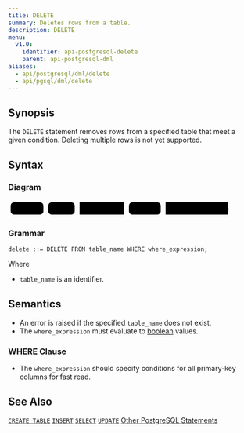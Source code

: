 ```yaml
---
title: DELETE
summary: Deletes rows from a table.
description: DELETE
menu:
  v1.0:
    identifier: api-postgresql-delete
    parent: api-postgresql-dml
aliases:
  - api/postgresql/dml/delete
  - api/pgsql/dml/delete
---
```


## Synopsis
The `DELETE` statement removes rows from a specified table that meet a given condition. Deleting multiple rows is not yet supported.

## Syntax
### Diagram

<svg class="rrdiagram" version="1.1" xmlns:xlink="http://www.w3.org/1999/xlink" xmlns="http://www.w3.org/2000/svg" width="455" height="35" viewbox="0 0 455 35"><path class="connector" d="M0 22h5m67 0h10m54 0h10m91 0h10m65 0h10m128 0h5"/><rect class="literal" x="5" y="5" width="67" height="25" rx="7"/><text class="text" x="15" y="22">DELETE</text><rect class="literal" x="82" y="5" width="54" height="25" rx="7"/><text class="text" x="92" y="22">FROM</text><a xlink:href="../grammar_diagrams#table-name"><rect class="rule" x="146" y="5" width="91" height="25"/><text class="text" x="156" y="22">table_name</text></a><rect class="literal" x="247" y="5" width="65" height="25" rx="7"/><text class="text" x="257" y="22">WHERE</text><a xlink:href="../grammar_diagrams#where-expression"><rect class="rule" x="322" y="5" width="128" height="25"/><text class="text" x="332" y="22">where_expression</text></a></svg>

### Grammar
```
delete ::= DELETE FROM table_name WHERE where_expression;
```
Where

- `table_name` is an identifier.

## Semantics

 - An error is raised if the specified `table_name` does not exist.
 - The `where_expression` must evaluate to [boolean](../type_bool) values.

### WHERE Clause

 - The `where_expression` should specify conditions for all primary-key columns for fast read.
 
## See Also

[`CREATE TABLE`](../ddl_create_table)
[`INSERT`](../dml_insert)
[`SELECT`](../dml_select)
[`UPDATE`](../dml_update)
[Other PostgreSQL Statements](..)
